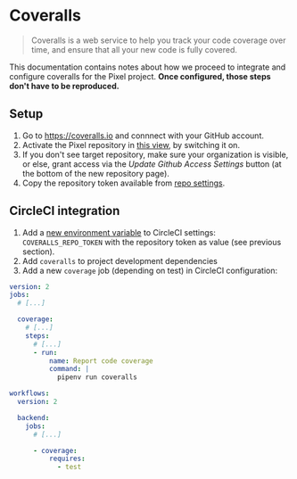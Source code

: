 # Coveralls

> Coveralls is a web service to help you track your code coverage over time, and
ensure that all your new code is fully covered.

This documentation contains notes about how we proceed to integrate and
configure coveralls for the Pixel project. **Once configured, those steps don't
have to be reproduced.**

## Setup

1. Go to https://coveralls.io and connnect with your GitHub account.
2. Activate the Pixel repository in [this view](https://coveralls.io/repos/new),
   by switching it on.
3. If you don't see target repository, make sure your organization is visible,
   or else, grant access via the *Update Github Access Settings* button (at the
   bottom of the new repository page).
4. Copy the repository token available from [repo
   settings](https://coveralls.io/github/Candihub/pixel/settings).

## CircleCI integration

1. Add a [new environment
   variable](https://circleci.com/gh/Candihub/pixel/edit#env-vars) to CircleCI
   settings:  `COVERALLS_REPO_TOKEN` with the repository token as value (see
   previous section).
2. Add `coveralls` to project development dependencies
3. Add a new `coverage` job (depending on test) in CircleCI configuration:

```yaml
version: 2
jobs:
  # [...]

  coverage:
    # [...]
    steps:
      # [...]
      - run:
          name: Report code coverage
          command: |
            pipenv run coveralls

workflows:
  version: 2

  backend:
    jobs:
      # [...]

      - coverage:
          requires:
            - test
```
